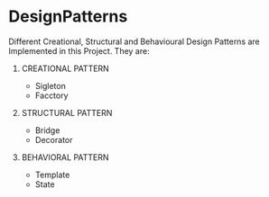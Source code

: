 # DesignPatterns
  Different Creational, Structural and Behavioural Design Patterns are Implemented in this Project. They are:
  1. CREATIONAL PATTERN
      * Sigleton
      * Facctory
   
  2. STRUCTURAL PATTERN
      * Bridge
      * Decorator
    
  3. BEHAVIORAL PATTERN
      * Template
      * State
